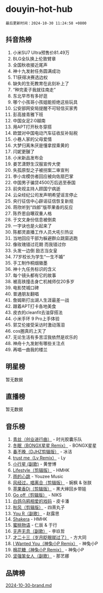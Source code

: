 # douyin-hot-hub

`最后更新时间：2024-10-30 11:24:58 +0800`

## 抖音热榜

1. 小米SU7 Ultra预售价81.49万
1. BLG全队换上伦敦臂章
1. 全国秋收接近尾声
1. 神十九发射任务圆满成功
1. T1获得决赛选边权
1. 缺失的生死教育在此刻补上了
1. “种完麦子我就往南走”
1. 东北早市有多好逛
1. 哪个小孩哥小孩姐能拒绝这些玩具
1. 公安部网安局提醒不可轻信买家秀
1. 彭高接青雅下班
1. 中国女足2:0越南
1. 用APT打开秋冬穿搭
1. 欧盟对中国电动汽车征收反补贴税
1. 小巷人家的父母爱情
1. 大梦归离朱厌是懂拿捏乘黄的
1. 闫妮更醺了
1. 小米新品发布会
1. 娄艺潇野生汉服宣传大使
1. 失孤原型之子被拐案二审宣判
1. 李小龙模仿者回应被向佐扇巴掌
1. 中国男子骗贷4500万后逃至泰国
1. 前央视主持人顾国宁病逝
1. 云朵经纪公司发声明希望谣言停止
1. 央行征信中心辟谣征信恢复新规
1. 蒋欣听到“四郎”版苹果香的反应
1. 陈乔恩自曝双重人格
1. 于文文身份信息被倒卖
1. 一字诀也是火起来了
1. 陈都灵直播工作人员大吼引热议
1. 当地回应干部为躲避群众跳窗逃跑
1. 像玫瑰错过花期 而我错过你
1. 头发一边倒 励志当女皇
1. 77岁校长为学生“一生不婚”
1. 手工制作桐烟徽墨
1. 神十九任务标识的含义
1. 每个镜头都有它的故事
1. 被高铁撞击身亡机械师仅20多岁
1. 电影焚城口碑
1. 普通朋友翻唱
1. 詹姆斯打出湖人生涯最差一战
1. 跟着APT打卡各地美食
1. 皮衣的cleanfit去油穿搭法
1. 小米手环 9 Pro上手体验
1. 郭艾伦接受采访时激动落泪
1. cos圈真的上天了
1. 无论生活有多苦涩我依然是欢乐的
1. 神舟十九发射有哪些关注点
1. 再唱一曲我的楼兰

## 明星榜

暂无数据

## 直播榜

暂无数据

## 音乐榜

1. [青丝（创业进行曲）](https://sf3-cdn-tos.douyinstatic.com/obj/tos-cn-ve-2774/ooYARJB5iBRNhCOkDsS3BAKW91CIMoQfwzwKLi) - 时光胶囊乐队
1. [冬眠（BONGX星星 Remix）](https://sf5-hl-cdn-tos.douyinstatic.com/obj/tos-cn-ve-2774/oMCfFFoE3LwQ7agAgOIG4ieExqkeAsxNBEkLdz) - BONGX星星
1. [春不晚（DJHZ剪辑版）](https://sf5-hl-cdn-tos.douyinstatic.com/obj/tos-cn-ve-2774/osEZa7YZ6wNo9QDABgfGFaCQKRQTNafsBJDnKt) - 冰洁
1. [trust me（Ly Remix）](https://sf5-hl-cdn-tos.douyinstatic.com/obj/tos-cn-ve-2774/oUo1M8fz5AfmMSExABQQKFE0eCMWgsiccfqrMA) - Ly
1. [小行星 (副歌)](https://sf3-cdn-tos.douyinstatic.com/obj/tos-cn-ve-2774/oArWEvgkJwVsB0KMIw6iBsAoHAciIjJqzWeTQr) - 黄誉博
1. [Lifestyle（剪辑版）](https://sf5-hl-cdn-tos.douyinstatic.com/obj/tos-cn-ve-2774/owfqGgjwG3V5lCLaAIezFMeg3LtuKNBaZKgzPV) - HMHK
1. [雨的心跳](https://sf5-hl-cdn-tos.douyinstatic.com/obj/tos-cn-ve-2774/o0vI5NZuiJgxWIQQFhXO0RTrsiIAsBSiMIECz) - Youzee Music
1. [风经过，唱离合（剪辑版）](https://sf5-hl-cdn-tos.douyinstatic.com/obj/tos-cn-ve-2774/okllg5DG2MmUF3aiiDfBZx6ZLvfwOTtbCEAHyI) - 婉枫 & 张朕
1. [苹果香Dj（剪辑版）](https://sf5-hl-cdn-tos.douyinstatic.com/obj/tos-cn-ve-2774/oEeIEQbYGAOspCTRAIeYF4Ok8LgZ8NBaRe4ztR) - 黑大婶回乡带娃
1. [Go off（剪辑版）](https://sf5-hl-cdn-tos.douyinstatic.com/obj/tos-cn-ve-2774/oYLJZTCGnIQBt2BsMBCFksOEMnDQesCr2gfZ7N) - NIKS
1. [白鸽乌鸦相爱的戏码](https://sf5-hl-cdn-tos.douyinstatic.com/obj/tos-cn-ve-2774/oMVVEf6eDAOmFtNtCsEqKpIorBDM8Nkg6TZRqC) - 皮卡潘
1. [秋风（剪辑版）](https://sf3-cdn-tos.douyinstatic.com/obj/tos-cn-ve-2774/ocGaU84LfAfzMd2wbXdQFpCGhBiXg82JNMRRie) - 四熹丸子
1. [You R（副歌）](https://sf3-cdn-tos.douyinstatic.com/obj/tos-cn-ve-2774/oc0MZn9aEfLkCFLIxKQQcgBjS9mBBuDttYPfZ1) - 赵露思
1. [Shakera](https://sf5-hl-cdn-tos.douyinstatic.com/obj/tos-cn-ve-2774/ocKtEBgQ8FiQCBDf3nj9Z9gEGEQ4fAZDYEocLY) - HMHK
1. [蜜桃物语](https://sf5-hl-cdn-tos.douyinstatic.com/obj/tos-cn-ve-2774/oIhOSCZtIACtYU4XQkngiW9kCBfVD1Fz9IYeqL) - 仁辰 & 于行
1. [无声无息（副歌）](https://sf5-hl-cdn-tos.douyinstatic.com/obj/tos-cn-ve-2774/osmzBBdYMBoz2NHW7AYiZEErnITswCiYzuA3Nf) - 李玖哲
1. [才二十三（岁月眨眼就过了）](https://sf5-hl-cdn-tos.douyinstatic.com/obj/tos-cn-ve-2774/oYAvkTrUXEBMWYUbL3nl8i01MJ5skiIZASC2H) - 方大同
1. [I Wanted You（神兔小P Remix）](https://sf5-hl-cdn-tos.douyinstatic.com/obj/tos-cn-ve-2774/o4CAubmDQdZeEkstFnCvKIMDag8D2BSBOjfNuh) - 神兔小P
1. [棉花糖（神兔小P Remix）](https://sf5-hl-cdn-tos.douyinstatic.com/obj/tos-cn-ve-2774/o0pEDf1GaEfEYJ1FbgOAFCITQ1zeFD3kgBWGcG) - 神兔小P
1. [坚强笨女人（副歌）](https://sf5-hl-cdn-tos.douyinstatic.com/obj/tos-cn-ve-2774/ospNInQiZvGWyBVg5zkNsAMct5uJIg1CrZiPL) - 那艺娜

## 品牌榜

[2024-10-30-brand.md](2024-10-30-brand.md)
